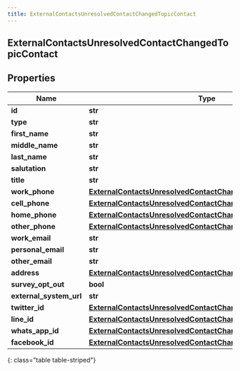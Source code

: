 ```yaml
---
title: ExternalContactsUnresolvedContactChangedTopicContact
---
```

## ExternalContactsUnresolvedContactChangedTopicContact

## Properties

|Name | Type | Description | Notes|
|------------ | ------------- | ------------- | -------------|
| **id** | **str** |  | [optional] |
| **type** | **str** |  | [optional] |
| **first_name** | **str** |  | [optional] |
| **middle_name** | **str** |  | [optional] |
| **last_name** | **str** |  | [optional] |
| **salutation** | **str** |  | [optional] |
| **title** | **str** |  | [optional] |
| **work_phone** | [**ExternalContactsUnresolvedContactChangedTopicPhoneNumber**](ExternalContactsUnresolvedContactChangedTopicPhoneNumber.html) |  | [optional] |
| **cell_phone** | [**ExternalContactsUnresolvedContactChangedTopicPhoneNumber**](ExternalContactsUnresolvedContactChangedTopicPhoneNumber.html) |  | [optional] |
| **home_phone** | [**ExternalContactsUnresolvedContactChangedTopicPhoneNumber**](ExternalContactsUnresolvedContactChangedTopicPhoneNumber.html) |  | [optional] |
| **other_phone** | [**ExternalContactsUnresolvedContactChangedTopicPhoneNumber**](ExternalContactsUnresolvedContactChangedTopicPhoneNumber.html) |  | [optional] |
| **work_email** | **str** |  | [optional] |
| **personal_email** | **str** |  | [optional] |
| **other_email** | **str** |  | [optional] |
| **address** | [**ExternalContactsUnresolvedContactChangedTopicContactAddress**](ExternalContactsUnresolvedContactChangedTopicContactAddress.html) |  | [optional] |
| **survey_opt_out** | **bool** |  | [optional] |
| **external_system_url** | **str** |  | [optional] |
| **twitter_id** | [**ExternalContactsUnresolvedContactChangedTopicTwitterId**](ExternalContactsUnresolvedContactChangedTopicTwitterId.html) |  | [optional] |
| **line_id** | [**ExternalContactsUnresolvedContactChangedTopicLineId**](ExternalContactsUnresolvedContactChangedTopicLineId.html) |  | [optional] |
| **whats_app_id** | [**ExternalContactsUnresolvedContactChangedTopicWhatsAppId**](ExternalContactsUnresolvedContactChangedTopicWhatsAppId.html) |  | [optional] |
| **facebook_id** | [**ExternalContactsUnresolvedContactChangedTopicFacebookId**](ExternalContactsUnresolvedContactChangedTopicFacebookId.html) |  | [optional] |
{: class="table table-striped"}


